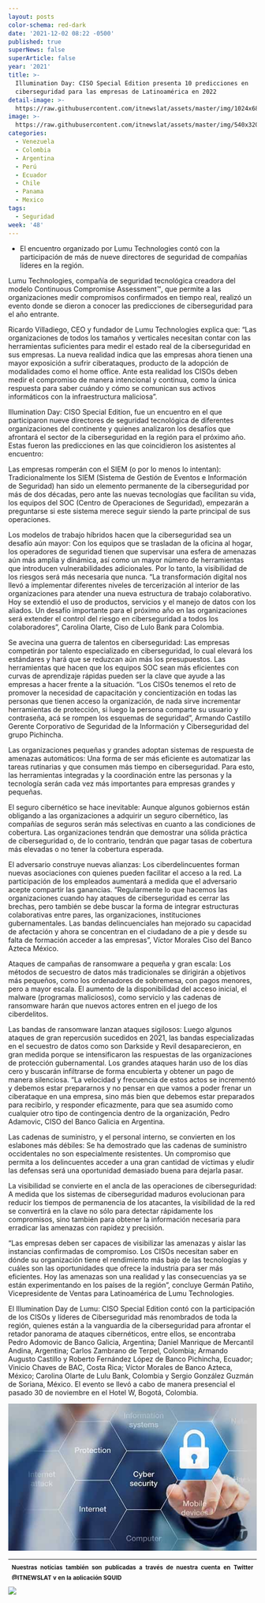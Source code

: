 ```yaml
---
layout: posts
color-schema: red-dark
date: '2021-12-02 08:22 -0500'
published: true
superNews: false
superArticle: false
year: '2021'
title: >-
  Illumination Day: CISO Special Edition presenta 10 predicciones en
  ciberseguridad para las empresas de Latinoamérica en 2022
detail-image: >-
  https://raw.githubusercontent.com/itnewslat/assets/master/img/1024x680/Ciber-seguridad-g.jpg
image: >-
  https://raw.githubusercontent.com/itnewslat/assets/master/img/540x320/Ciber-seguridad-p.jpg
categories:
  - Venezuela
  - Colombia
  - Argentina
  - Perú
  - Ecuador
  - Chile
  - Panama
  - Mexico
tags:
  - Seguridad
week: '48'
---
```

- El encuentro organizado por Lumu Technologies contó con la participación de más de nueve directores de seguridad de compañías líderes en la región.

Lumu Technologies, compañía de seguridad tecnológica creadora del modelo Continuous Compromise Assessment™, que permite a las organizaciones medir compromisos confirmados en tiempo real, realizó un evento donde se dieron a conocer las predicciones de ciberseguridad para el año entrante.
 
Ricardo Villadiego, CEO y fundador de Lumu Technologies explica que: “Las organizaciones de todos los tamaños y verticales necesitan contar con las herramientas suficientes para medir el estado real de la ciberseguridad en sus empresas. La nueva realidad indica que las empresas ahora tienen una mayor exposición a sufrir ciberataques, producto de la adopción de modalidades como el home office. Ante esta realidad los CISOs deben medir el compromiso de manera intencional y continua, como la única respuesta para saber cuándo y cómo se comunican sus activos informáticos con la infraestructura maliciosa”.
  
Illumination Day: CISO Special Edition, fue un encuentro en el que participaron nueve directores de seguridad tecnológica de diferentes organizaciones del continente y quienes analizaron los desafíos que afrontará el sector de la ciberseguridad en la región para el próximo año. Estas fueron las predicciones en las que coincidieron los asistentes al encuentro:
 
Las empresas romperán con el SIEM (o por lo menos lo intentan): Tradicionalmente los SIEM (Sistema de Gestión de Eventos e Información de Seguridad) han sido un elemento permanente de la ciberseguridad por más de dos décadas, pero ante las nuevas tecnologías que facilitan su vida, los equipos del SOC (Centro de Operaciones de Seguridad), empezarán a preguntarse si este sistema merece seguir siendo la parte principal de sus operaciones.
 
Los modelos de trabajo híbridos hacen que la ciberseguridad sea un desafío aún mayor: Con los equipos que se trasladan de la oficina al hogar, los operadores de seguridad tienen que supervisar una esfera de amenazas aún más amplia y dinámica, así como un mayor número de herramientas que introducen vulnerabilidades adicionales. Por lo tanto, la visibilidad de los riesgos será más necesaria que nunca.
“La transformación digital nos llevó a implementar diferentes niveles de tercerización al interior de las organizaciones para atender una nueva estructura de trabajo colaborativo. Hoy se extendió el uso de productos, servicios y el manejo de datos con los aliados. Un desafío importante para el próximo año en las organizaciones será extender el control del riesgo en ciberseguridad a todos los colaboradores”, Carolina Olarte, Ciso de Lulo Bank para Colombia.
 
Se avecina una guerra de talentos en ciberseguridad: Las empresas competirán por talento especializado en ciberseguridad, lo cual elevará los estándares y hará que se reduzcan aún más los presupuestos. Las herramientas que hacen que los equipos SOC sean más eficientes con curvas de aprendizaje rápidas pueden ser la clave que ayude a las empresas a hacer frente a la situación.
“Los CISOs tenemos el reto de promover la necesidad de capacitación y concientización en todas las personas que tienen acceso la organización, de nada sirve incrementar herramientas de protección, si luego la persona comparte su usuario y contraseña, acá se rompen los esquemas de seguridad”, Armando Castillo Gerente Corporativo de Seguridad de la Información y Ciberseguridad del grupo Pichincha.
 
Las organizaciones pequeñas y grandes adoptan sistemas de respuesta de amenazas automáticos: Una forma de ser más eficiente es automatizar las tareas rutinarias y que consumen más tiempo en ciberseguridad. Para esto, las herramientas integradas y la coordinación entre las personas y la tecnología serán cada vez más importantes para empresas grandes y pequeñas.
 
El seguro cibernético se hace inevitable: Aunque algunos gobiernos están obligando a las organizaciones a adquirir un seguro cibernético, las compañías de seguros serán más selectivas en cuanto a las condiciones de cobertura. Las organizaciones tendrán que demostrar una sólida práctica de ciberseguridad o, de lo contrario, tendrán que pagar tasas de cobertura más elevadas o no tener la cobertura esperada.
 
El adversario construye nuevas alianzas: Los ciberdelincuentes forman nuevas asociaciones con quienes pueden facilitar el acceso a la red. La participación de los empleados aumentará a medida que el adversario acepte compartir las ganancias.
“Regularmente lo que hacemos las organizaciones cuando hay ataques de ciberseguridad es cerrar las brechas, pero también se debe buscar la forma de integrar estructuras colaborativas entre pares, las organizaciones, instituciones gubernamentales. Las bandas delincuenciales han mejorado su capacidad de afectación y ahora se concentran en el ciudadano de a pie y desde su falta de formación acceder a las empresas”, Víctor Morales Ciso del Banco Azteca México.
 
Ataques de campañas de ransomware a pequeña y gran escala: Los métodos de secuestro de datos más tradicionales se dirigirán a objetivos más pequeños, como los ordenadores de sobremesa, con pagos menores, pero a mayor escala. El aumento de la disponibilidad del acceso inicial, el malware (programas maliciosos), como servicio y las cadenas de ransomware harán que nuevos actores entren en el juego de los ciberdelitos.
 
Las bandas de ransomware lanzan ataques sigilosos: Luego algunos ataques de gran repercusión sucedidos en 2021, las bandas especializadas en el secuestro de datos como son Darkside y Revil desaparecieron, en gran medida porque se intensificaron las respuestas de las organizaciones de protección gubernamental. Los grandes ataques harán uso de los días cero y buscarán infiltrarse de forma encubierta y obtener un pago de manera silenciosa.
“La velocidad y frecuencia de estos actos se incrementó y debemos estar prepararnos y no pensar en que vamos a poder frenar un ciberataque en una empresa, sino más bien que debemos estar preparados para recibirlo, y responder eficazmente, para que sea asumido como cualquier otro tipo de contingencia dentro de la organización, Pedro Adamovic, CISO del Banco Galicia en Argentina.
 
Las cadenas de suministro, y el personal interno, se convierten en los eslabones más débiles: Se ha demostrado que las cadenas de suministro occidentales no son especialmente resistentes. Un compromiso que permita a los delincuentes acceder a una gran cantidad de víctimas y eludir las defensas será una oportunidad demasiado buena para dejarla pasar. 
 
La visibilidad se convierte en el ancla de las operaciones de ciberseguridad: A medida que los sistemas de ciberseguridad maduros evolucionan para reducir los tiempos de permanencia de los atacantes, la visibilidad de la red se convertirá en la clave no sólo para detectar rápidamente los compromisos, sino también para obtener la información necesaria para erradicar las amenazas con rapidez y precisión.
 
“Las empresas deben ser capaces de visibilizar las amenazas y aislar las instancias confirmadas de compromiso. Los CISOs necesitan saber en dónde su organización tiene el rendimiento más bajo de las tecnologías y cuáles son las oportunidades que ofrece la industria para ser más eficientes. Hoy las amenazas son una realidad y las consecuencias ya se están experimentando en los países de la región”, concluye Germán Patiño, Vicepresidente de Ventas para Latinoamérica de Lumu Technologies.
 
El Illumination Day de Lumu: CISO Special Edition contó con la participación de los CISOs y líderes de Ciberseguridad más renombrados de toda la región, quienes están a la vanguardia de la ciberseguridad para afrontar el retador panorama de ataques cibernéticos, entre ellos, se encontraba Pedro Adomovic de Banco Galicia, Argentina; Daniel Manrique de Mercantil Andina, Argentina; Carlos Zambrano de Terpel, Colombia; Armando Augusto Castillo y Roberto Fernández López de Banco Pichincha, Ecuador; Vinicio Chaves de BAC, Costa Rica; Víctor Morales de Banco Azteca, México; Carolina Olarte de Lulu Bank, Colombia y Sergio González Guzmán de Soriana, México. El evento se llevó a cabo de manera presencial el pasado 30 de noviembre en el Hotel W, Bogotá, Colombia.

![](https://raw.githubusercontent.com/itnewslat/assets/master/img/540x320/Ciber-seguridad-p.jpg)

<table style="height: 42px;" width="569">
<tbody>
<tr>
<td style="text-align: justify;"><sub><strong>Nuestras noticias también son publicadas a través de nuestra cuenta en Twitter <a href="https://twitter.com/itnewslat?lang=es">@ITNEWSLAT</a> y en la aplicación <a href="https://squidapp.co/en/">SQUID</a></strong></sub></td>
</tr>
</tbody>
</table>

<img src="https://tracker.metricool.com/c3po.jpg?hash=56f88a41e39ab42c063cc51676587a04"/>